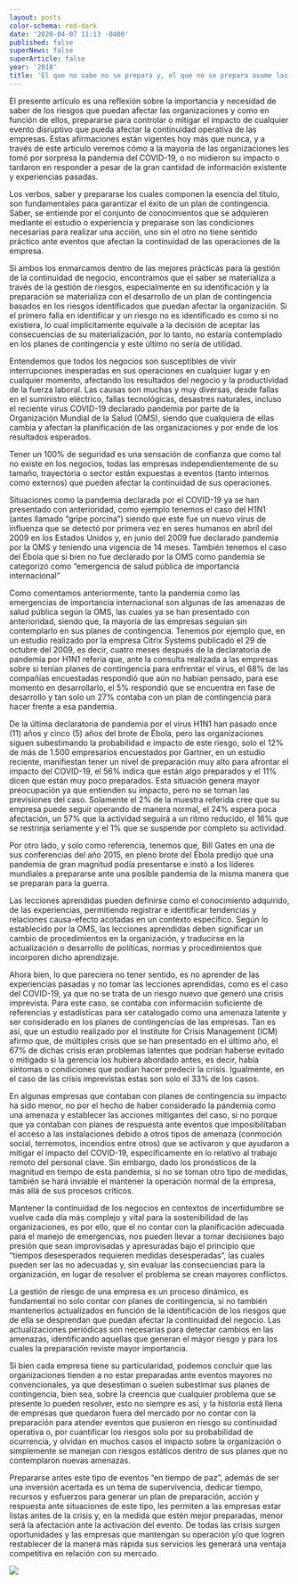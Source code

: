 ```yaml
---
layout: posts
color-schema: red-dark
date: '2020-04-07 11:13 -0400'
published: false
superNews: false
superArticle: false
year: '2018'
title: 'El que no sabe no se prepara y, el que no se prepara asume las consecuencias.'
---
```

El presente artículo es una reflexión sobre la importancia y necesidad de saber de los riesgos que puedan afectar las organizaciones y como en función de ellos, prepararse para controlar o mitigar el impacto de cualquier evento disruptivo que pueda afectar la continuidad operativa de las empresas. Estas afirmaciones están vigentes hoy más que nunca, y a través de este articulo veremos cómo a la mayoría de las organizaciones les tomó por sorpresa la pandemia del COVID-19, o no midieron su impacto o tardaron en responder a pesar de la gran cantidad de información existente y experiencias pasadas. 

Los verbos, saber y prepararse los cuales componen la esencia del título, son fundamentales para garantizar el éxito de un plan de contingencia. Saber, se entiende por el conjunto de conocimientos que se adquieren mediante el estudio o experiencia y preparase son las condiciones necesarias para realizar una acción, uno sin el otro no tiene sentido práctico ante eventos que afectan la continuidad de las operaciones de la empresa. 

Si ambos los enmarcamos dentro de las mejores prácticas para la gestión de la continuidad de negocio, encontramos que el saber se materializa a través de la gestión de riesgos, especialmente en su identificación y la preparación se materializa con el desarrollo de un plan de contingencia basados en los riesgos identificados que puedan afectar la organización. Si el primero falla en identificar y un riesgo no es identificado es como si no existiera, lo cual implícitamente equivale a la decisión de aceptar las consecuencias de su materialización, por lo tanto, no estaría contemplado en los planes de contingencia y este último no sería de utilidad. 

Entendemos que todos los negocios son susceptibles de vivir interrupciones inesperadas en sus operaciones en cualquier lugar y en cualquier momento, afectando los resultados del negocio y la productividad de la fuerza laboral. Las causas son muchas y muy diversas, desde fallas en el suministro eléctrico, fallas tecnológicas, desastres naturales, incluso el reciente virus COVID-19 declarado pandemia por parte de la Organización Mundial de la Salud (OMS), siendo que cualquiera de ellas cambia y afectan la planificación de las organizaciones y por ende de los resultados esperados.  

Tener un 100% de seguridad es una sensación de confianza que como tal no existe en los negocios, todas las empresas independientemente de su tamaño, trayectoria o sector están expuestas a eventos (tanto internos como externos) que pueden afectar la continuidad de sus operaciones.

Situaciones como la pandemia declarada por el COVID-19 ya se han presentado con anterioridad, como ejemplo tenemos el caso del H1N1 (antes llamado “gripe porcina”) siendo que este fue un nuevo virus de influenza que se detectó por primera vez en seres humanos en abril del 2009 en los Estados Unidos y, en junio del 2009 fue declarado pandemia por la OMS y teniendo una vigencia de 14 meses. También tenemos el caso del Ébola que si bien no fue declarado por la OMS como pandemia se categorizó como “emergencia de salud pública de importancia internacional”

Como comentamos anteriormente, tanto la pandemia como las emergencias de importancia internacional son algunas de las amenazas de salud pública según la OMS, las cuales ya se han presentado con anterioridad, siendo que, la mayoría de las empresas seguían sin contemplarlo en sus planes de contingencia. Tenemos por ejemplo que, en un estudio realizado por la empresa Citrix Systems publicado el 29 de octubre del 2009, es decir, cuatro meses después de la declaratoria de pandemia por H1N1 refería que, ante la consulta realizada a las empresas sobre si tenían planes de contingencia para enfrentar el virus, el 68% de las compañías encuestadas respondió que aún no habían pensado, para ese momento en desarrollarlo, el 5% respondió que se encuentra en fase de desarrollo y tan solo un 27% contaba con un plan de contingencia para hacer frente a esa pandemia. 

De la última declaratoria de pandemia por el virus H1N1 han pasado once (11) años y cinco (5) años del brote de Ébola, pero las organizaciones siguen subestimando la probabilidad e impacto de este riesgo, solo el 12% de más de 1.500 empresarios encuestados por Gartner, en un estudio reciente, manifiestan tener un nivel de preparación muy alto para afrontar el impacto del COVID-19, el 56% indica que están algo preparados y el 11% dicen que están muy poco preparados. Esta situación genera mayor preocupación ya que entienden su impacto, pero no se toman las previsiones del caso.  Solamente el 2% de la muestra referida cree que su empresa puede seguir operando de manera normal, el 24% espera poca afectación, un 57% que la actividad seguirá a un ritmo reducido, el 16% que se restrinja seriamente y el 1% que se suspende por completo su actividad. 

Por otro lado, y solo como referencia, tenemos que, Bill Gates en una de sus conferencias del año 2015, en pleno brote del Ébola predijo que una pandemia de gran magnitud podía presentarse e instó a los líderes mundiales a prepararse ante una posible pandemia de la misma manera que se preparan para la guerra. 

Las lecciones aprendidas pueden definirse como el conocimiento adquirido, de las experiencias, permitiendo registrar e identificar tendencias y relaciones causa-efecto acotadas en un contexto específico. Según lo establecido por la OMS, las lecciones aprendidas deben significar un cambio de procedimientos en la organización, y traducirse en la actualización o desarrollo de políticas, normas y procedimientos que incorporen dicho aprendizaje. 

Ahora bien, lo que pareciera no tener sentido, es no aprender de las experiencias pasadas y no tomar las lecciones aprendidas, como es el caso del COVID-19, ya que no se trata de un riesgo nuevo que generó una crisis imprevista. Para este caso, se contaba con información suficiente de referencias y estadísticas para ser catalogado como una amenaza latente y ser considerado en los planes de contingencias de las empresas. Tan es así, que un estudio realizado por el Institute for Crisis Management (ICM) afirmo que, de múltiples crisis que se han presentado en el último año, el 67% de dichas crisis eran problemas latentes que podrían haberse evitado o mitigado si la gerencia los hubiera abordado antes, es decir, había síntomas o condiciones que podían hacer predecir la crisis. Igualmente, en el caso de las crisis imprevistas estas son solo el 33% de los casos. 

En algunas empresas que contaban con planes de contingencia su impacto ha sido menor, no por el hecho de haber considerado la pandemia como una amenaza y establecer las acciones mitigantes del caso, si no porque que ya contaban con  planes de respuesta ante eventos que imposibilitaban el acceso a las instalaciones debido a otros tipos de amenaza (conmoción social, terremotos, incendios entre otros) que se activaron y que ayudaron a mitigar el impacto del  COVID-19, específicamente en lo relativo al trabajo remoto del personal clave. Sin embargo, dado los pronósticos de la magnitud en tiempo de esta pandemia, si no se toman otro tipo de medidas, también se hará inviable el mantener la operación normal de la empresa, más allá de sus procesos críticos. 

Mantener la continuidad de los negocios en contextos de incertidumbre se vuelve cada día más complejo y vital para la sostenibilidad de las organizaciones, es por ello, que el no contar con la planificación adecuada para el manejo de emergencias, nos pueden llevar a tomar decisiones bajo presión que sean improvisadas y apresuradas bajo el principio que “tiempos desesperados requieren medidas desesperadas“, las cuales pueden ser las no adecuadas y, sin evaluar las consecuencias para la organización, en lugar de resolver el problema se crean mayores conflictos. 

La gestión de riesgo de una empresa es un proceso dinámico, es fundamental no solo contar con planes de contingencia, si no también mantenerlos actualizados en función de la identificación de los riesgos que de ella se desprendan que puedan afectar la continuidad del negocio. Las actualizaciones periódicas son necesarias para detectar cambios en las amenazas, identificando aquellas que generan el mayor riesgo y para los cuales la preparación reviste mayor importancia.

Si bien cada empresa tiene su particularidad, podemos concluir que las organizaciones tienden a no estar preparadas ante eventos mayores no convencionales, ya que desestiman o suelen subestimar sus planes de contingencia, bien sea, sobre la creencia que cualquier problema que se presente lo pueden resolver, esto no siempre es así, y la historia está llena de empresas que quedaron fuera del mercado por no contar con la preparación para atender eventos que pusieron en riesgo su continuidad operativa o, por cuantificar los riesgos solo por su probabilidad de ocurrencia, y olvidan en muchos casos el impacto sobre la organización o simplemente se manejan con riesgos estáticos dentro de sus planes que no contemplaron nuevas amenazas. 

Prepararse antes este tipo de eventos “en tiempo de paz”, además de ser una inversión acertada es un tema de supervivencia, dedicar tiempo, recursos y esfuerzos para generar un plan de preparación, acción y respuesta ante situaciones de este tipo, les permiten a las empresas estar listas antes de la crisis y, en la medida que estén mejor preparadas, menor será la afectación ante la activación del evento. De todas las crisis surgen oportunidades y las empresas que mantengan su operación y/o que logren restablecer de la manera más rápida sus servicios les generará una ventaja competitiva en relación con su mercado. 


<img src="https://tracker.metricool.com/c3po.jpg?hash=56f88a41e39ab42c063cc51676587a04"/>